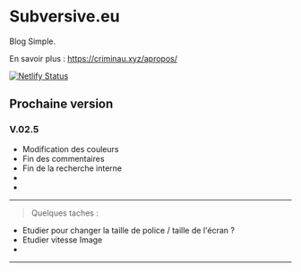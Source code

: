 # Subversive.eu

Blog Simple.

En savoir plus :   <https://criminau.xyz/apropos/>


[![Netlify Status](https://api.netlify.com/api/v1/badges/f6104326-809a-4b92-8914-4a7a34467c5c/deploy-status)](https://app.netlify.com/sites/criminau-site/deploys)


## Prochaine version

### V.02.5

- Modification des couleurs
- Fin des commentaires
- Fin de la recherche interne
-
-

---

<blockquote>Quelques taches :</blockquote>

- Etudier pour changer la taille de police / taille de l'écran ?
- Etudier vitesse Image
-

---
